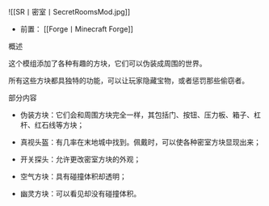 ![[SR丨密室丨SecretRoomsMod.jpg]]
- 前置：
 [[Forge丨Minecraft Forge]]

概述

这个模组添加了各种有趣的方块，它们可以伪装成周围的世界。

所有这些方块都具独特的功能，可以让玩家隐藏宝物，或者惩罚那些偷窃者。

部分内容

- 伪装方块：它们会和周围方块完全一样，其包括门、按钮、压力板、箱子、杠杆、红石线等方块；
    
- 真视头盔：有几率在末地城中找到。佩戴时，可以使各种密室方块显现出来；
    
- 开关探头：允许更改密室方块的外观；
    
- 空气方块：具有碰撞体积却透明；  
    
- 幽灵方块：可以看见却没有碰撞体积。